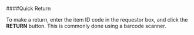 ####Quick Return

To make a return, enter the item ID code in the requestor box, and click the **RETURN** button. This is commonly done using a barcode scanner.

